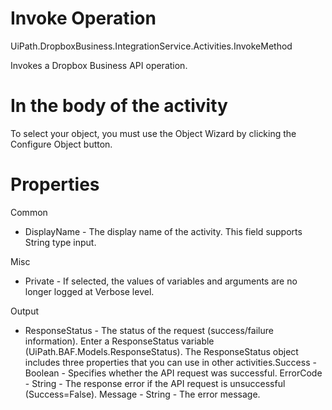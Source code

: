 ﻿# Invoke Operation

UiPath.DropboxBusiness.IntegrationService.Activities.InvokeMethod

Invokes a Dropbox Business API operation.

# In the body of the activity

To select your object, you must use the Object Wizard by clicking the Configure Object button.

# Properties

Common

* DisplayName - The display name of the activity. This field supports String type input.

Misc

* Private - If selected, the values of variables and arguments are no longer logged at Verbose level.

Output

* ResponseStatus - The status of the request (success/failure information). Enter a ResponseStatus variable (UiPath.BAF.Models.ResponseStatus). The ResponseStatus object includes three properties that you can use in other activities.Success - Boolean - Specifies whether the API request was successful. ErrorCode - String - The response error if the API request is unsuccessful (Success=False). Message - String - The error message.
